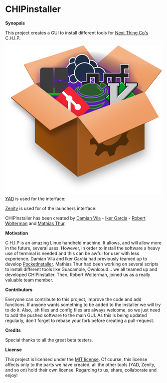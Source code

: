 # CHIPinstaller

**Synopsis** 		
		
This project creates a GUI to install different tools for [Next Thing Co's](https://github.com/NextThingCo/) C.H.I.P.		
		
![Image](https://github.com/AllGray/CHIPinstaller/blob/master/logo.png) 
[YAD](https://sourceforge.net/projects/yad-dialog/) is used for the interface:		
 				
[Zenity](https://wiki.gnome.org/Projects/Zenity) is used for of the launchers interface: 			
 				
CHIPInstaller has been created by [Damian Vila](https://github.com/damianvila) - [Iker Garcia](https://github.com/IkerGarcia) - [Robert Wolterman](https://github.com/xtacocorex) and [Mathias Thur](github.com/AllGray). 		
 		
**Motivation** 		
		
C.H.I.P is an amazing Linux handheld machine. It allows, and will allow more in the future, several uses. However, in order to install the software a heavy use of terminal is needed and this can be awful for user with less experience. Damian Vila and Iker García had previously teamed up to develop [PocketInstaller](https://github.com/IkerGarcia/PocketInstaller). Mathias Thur had been working on several scripts to install different tools like Guacamole, Ownlcoud... we all teamed up and developed CHIPinstaller. Then, Robert Wolterman, joined us as a really valuable team member.		
 		
**Contributors** 		
		
Everyone can contribute to this project, improve the code and add functions. If anyone wants something to be added to the installer we will try to do it. Also, .sh files and config files are always welcome, so we just need to add the pushed software to the main GUI. As this is being updated regularly, don't forget to rebase your fork before creating a pull-request. 		
 
**Credits**		

Special thanks to all the great beta testers.
		
**License** 		
		
This project is licensed under the [MIT license](https://github.com/AllGray/CHIPinstaller/blob/master/LICENSE.md). Of course, this license affects only to the parts we have created, all the other tools (YAD, Zenity, and so on) hold their own license. Regarding to us, share, collaborate and enjoy!		

